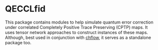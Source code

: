# QECCLfid


This package contains modules to help simulate quantum error correction under correlated Completely Positive Trace Preserving (CPTP) maps. It uses tensor network approaches to construct instances of these maps. Although, best used in conjunction with [chflow](https://github.com/paviudes/chflow), it serves as a standalone package too. 
